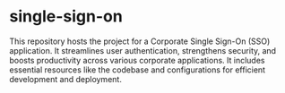 # single-sign-on
This repository hosts the project for a Corporate Single Sign-On (SSO) application. It streamlines user authentication, strengthens security, and boosts productivity across various corporate applications. It includes essential resources like the codebase and configurations for efficient development and deployment.

